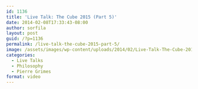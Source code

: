 ```yaml
---
id: 1136
title: 'Live Talk: The Cube 2015 (Part 5)'
date: 2014-02-08T17:33:43-08:00
author: sorfila
layout: post
guid: /?p=1136
permalink: /live-talk-the-cube-2015-part-5/
image: /assets/images/wp-content/uploads/2014/02/Live-Talk-The-Cube-2015-Part-5.jpg
categories:
  - Live Talks
  - Philosophy
  - Pierre Grimes
format: video
---
```

